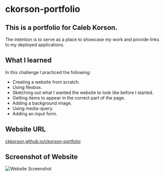 # ckorson-portfolio

## This is a portfolio for Caleb Korson.
The intention is to serve as a place to showcase my work and provide links to my deployed applications.

## What I learned
In this challenge I practiced the following:
- Creating a website from scratch.
- Using flexbox.
- Sketching out what I wanted the website to look like before I started.
- Getting items to appear in the correct part of the page.
- Adding a background image.
- Using media-query.
- Adding an input form.

## Website URL
[ckkorson.github.io/ckorson-portfolio](https://ckkorson.github.io/ckorson-portfolio/)

## Screenshot of Website
![Website Screenshot](./assets/images/portfolio-screenshot.png)